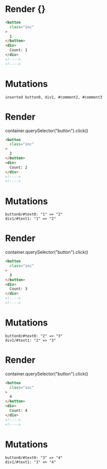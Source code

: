 # Render {}
```html
<button
  class="inc"
>
  1
</button>
<div>
  Count: 1
</div>
<!---->
<!---->
```

# Mutations
```
inserted button0, div1, #comment2, #comment3
```


# Render 
container.querySelector("button").click()

```html
<button
  class="inc"
>
  2
</button>
<div>
  Count: 2
</div>
<!---->
<!---->
```

# Mutations
```
button0/#text0: "1" => "2"
div1/#text1: "1" => "2"
```


# Render 
container.querySelector("button").click()

```html
<button
  class="inc"
>
  3
</button>
<div>
  Count: 3
</div>
<!---->
<!---->
```

# Mutations
```
button0/#text0: "2" => "3"
div1/#text1: "2" => "3"
```


# Render 
container.querySelector("button").click()

```html
<button
  class="inc"
>
  4
</button>
<div>
  Count: 4
</div>
<!---->
<!---->
```

# Mutations
```
button0/#text0: "3" => "4"
div1/#text1: "3" => "4"
```